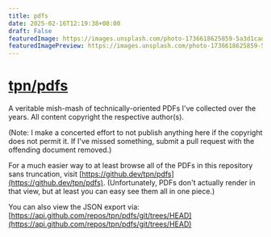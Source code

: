 ```yaml
---
title: pdfs
date: 2025-02-16T12:19:38+08:00
draft: False
featuredImage: https://images.unsplash.com/photo-1736618625859-5a3d1cad886e?ixid=M3w0NjAwMjJ8MHwxfHJhbmRvbXx8fHx8fHx8fDE3Mzk2Nzk0OTl8&ixlib=rb-4.0.3
featuredImagePreview: https://images.unsplash.com/photo-1736618625859-5a3d1cad886e?ixid=M3w0NjAwMjJ8MHwxfHJhbmRvbXx8fHx8fHx8fDE3Mzk2Nzk0OTl8&ixlib=rb-4.0.3
---
```


# [tpn/pdfs](https://github.com/tpn/pdfs)

A veritable mish-mash of technically-oriented PDFs I've collected over the
years.  All content copyright the respective author(s).

(Note: I make a concerted effort to not publish anything here if the copyright
does not permit it.  If I've missed something, submit a pull request with the
offending document removed.)

For a much easier way to at least browse all of the PDFs in this repository
sans truncation, visit [https://github.dev/tpn/pdfs](https://github.dev/tpn/pdfs).
(Unfortunately, PDFs don't actually render in that view, but at least you can
easy see them all in one piece.)

You can also view the JSON export via: [https://api.github.com/repos/tpn/pdfs/git/trees/HEAD](https://api.github.com/repos/tpn/pdfs/git/trees/HEAD)

